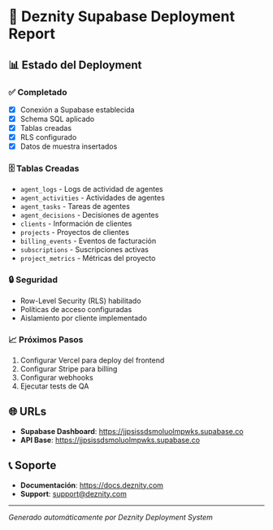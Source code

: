 # 🚀 Deznity Supabase Deployment Report

## 📊 Estado del Deployment

### ✅ Completado
- [x] Conexión a Supabase establecida
- [x] Schema SQL aplicado
- [x] Tablas creadas
- [x] RLS configurado
- [x] Datos de muestra insertados

### 🗄️ Tablas Creadas
- `agent_logs` - Logs de actividad de agentes
- `agent_activities` - Actividades de agentes
- `agent_tasks` - Tareas de agentes
- `agent_decisions` - Decisiones de agentes
- `clients` - Información de clientes
- `projects` - Proyectos de clientes
- `billing_events` - Eventos de facturación
- `subscriptions` - Suscripciones activas
- `project_metrics` - Métricas del proyecto

### 🔒 Seguridad
- Row-Level Security (RLS) habilitado
- Políticas de acceso configuradas
- Aislamiento por cliente implementado

### 📈 Próximos Pasos
1. Configurar Vercel para deploy del frontend
2. Configurar Stripe para billing
3. Configurar webhooks
4. Ejecutar tests de QA

## 🌐 URLs
- **Supabase Dashboard**: https://jjpsissdsmoluolmpwks.supabase.co
- **API Base**: https://jjpsissdsmoluolmpwks.supabase.co

## 📞 Soporte
- **Documentación**: https://docs.deznity.com
- **Support**: support@deznity.com

---
*Generado automáticamente por Deznity Deployment System*
